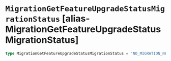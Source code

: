 # `MigrationGetFeatureUpgradeStatusMigrationStatus` [alias-MigrationGetFeatureUpgradeStatusMigrationStatus]
```typescript
type MigrationGetFeatureUpgradeStatusMigrationStatus = 'NO_MIGRATION_NEEDED' | 'MIGRATION_NEEDED' | 'IN_PROGRESS' | 'ERROR';
```
